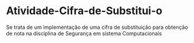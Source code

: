 # Atividade-Cifra-de-Substitui-o
Se trata de um implementação de uma cifra de substituição para obtenção de nota na disciplina de Segurança em sistema Computacionais  
